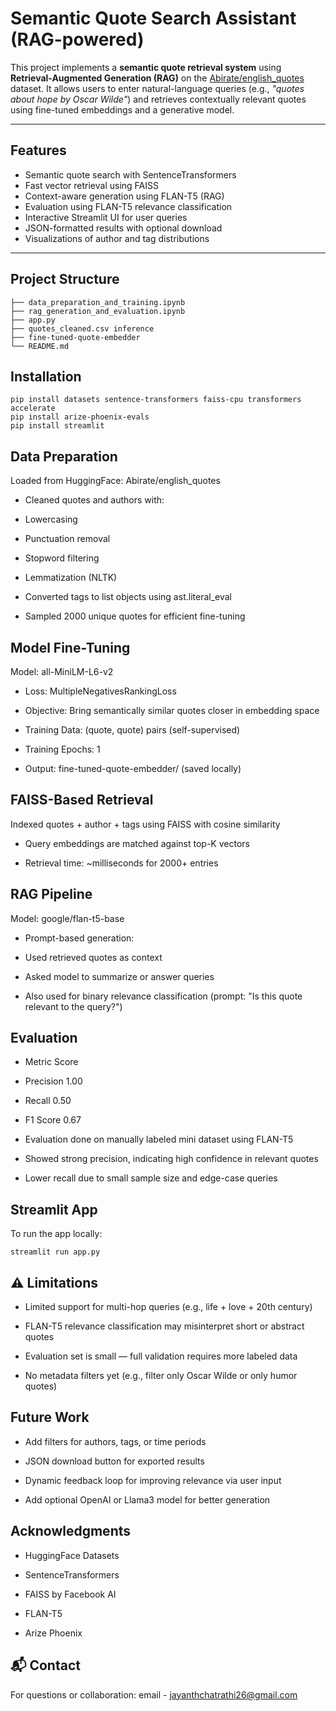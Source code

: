 # Semantic Quote Search Assistant (RAG-powered)

This project implements a **semantic quote retrieval system** using **Retrieval-Augmented Generation (RAG)** on the [Abirate/english_quotes](https://huggingface.co/datasets/Abirate/english_quotes) dataset. It allows users to enter natural-language queries (e.g., *"quotes about hope by Oscar Wilde"*) and retrieves contextually relevant quotes using fine-tuned embeddings and a generative model.

---

## Features

- Semantic quote search with SentenceTransformers
- Fast vector retrieval using FAISS
- Context-aware generation using FLAN-T5 (RAG)
- Evaluation using FLAN-T5 relevance classification
- Interactive Streamlit UI for user queries
- JSON-formatted results with optional download
- Visualizations of author and tag distributions

---

## Project Structure


    ├── data_preparation_and_training.ipynb
    ├── rag_generation_and_evaluation.ipynb
    ├── app.py
    ├── quotes_cleaned.csv inference
    ├── fine-tuned-quote-embedder
    └── README.md



## Installation

    pip install datasets sentence-transformers faiss-cpu transformers accelerate
    pip install arize-phoenix-evals
    pip install streamlit
## Data Preparation
Loaded from HuggingFace: Abirate/english_quotes

- Cleaned quotes and authors with:

- Lowercasing

- Punctuation removal

- Stopword filtering

- Lemmatization (NLTK)

- Converted tags to list objects using ast.literal_eval

- Sampled 2000 unique quotes for efficient fine-tuning

## Model Fine-Tuning
Model: all-MiniLM-L6-v2

- Loss: MultipleNegativesRankingLoss

- Objective: Bring semantically similar quotes closer in embedding space

- Training Data: (quote, quote) pairs (self-supervised)

- Training Epochs: 1

- Output: fine-tuned-quote-embedder/ (saved locally)

## FAISS-Based Retrieval
Indexed quotes + author + tags using FAISS with cosine similarity

- Query embeddings are matched against top-K vectors

- Retrieval time: ~milliseconds for 2000+ entries

## RAG Pipeline
Model: google/flan-t5-base

- Prompt-based generation:

- Used retrieved quotes as context

- Asked model to summarize or answer queries

- Also used for binary relevance classification (prompt: "Is this quote relevant to the query?")

## Evaluation
- Metric	Score
- Precision	1.00
- Recall	0.50
- F1 Score	0.67

- Evaluation done on manually labeled mini dataset using FLAN-T5

- Showed strong precision, indicating high confidence in relevant quotes

- Lower recall due to small sample size and edge-case queries

## Streamlit App
To run the app locally:

    streamlit run app.py

## ⚠️ Limitations
- Limited support for multi-hop queries (e.g., life + love + 20th century)

- FLAN-T5 relevance classification may misinterpret short or abstract quotes

- Evaluation set is small — full validation requires more labeled data

- No metadata filters yet (e.g., filter only Oscar Wilde or only humor quotes)

## Future Work
- Add filters for authors, tags, or time periods

- JSON download button for exported results

- Dynamic feedback loop for improving relevance via user input

- Add optional OpenAI or Llama3 model for better generation

## Acknowledgments

- HuggingFace Datasets

- SentenceTransformers

- FAISS by Facebook AI

- FLAN-T5

- Arize Phoenix

## 📬 Contact
For questions or collaboration:
email - jayanthchatrathi26@gmail.com
